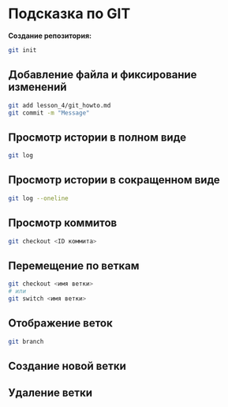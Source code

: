 # Подсказка по GIT

**Создание репозитория:**
```sh
git init
```
## Добавление файла и фиксирование изменений
```sh
git add lesson_4/git_howto.md
git commit -m "Message"
```
## Просмотр истории в полном виде
```sh
git log
```
## Просмотр истории в сокращенном виде
```sh
git log --oneline
```

## Просмотр коммитов
```sh
git checkout <ID коммита>
```

## Перемещение по веткам
```sh
git checkout <имя ветки>
# или
git switch <имя ветки>
```

## Отображение веток
```sh
git branch
```

## Создание новой ветки


## Удаление ветки


